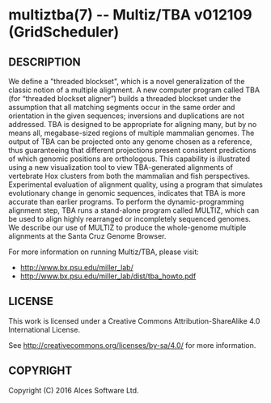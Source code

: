 # multiztba(7) -- Multiz/TBA v012109 (GridScheduler)

## DESCRIPTION

We define a "threaded blockset", which is a novel generalization of
the classic notion of a multiple alignment. A new computer program
called TBA (for “threaded blockset aligner”) builds a threaded
blockset under the assumption that all matching segments occur in
the same order and orientation in the given sequences; inversions
and duplications are not addressed. TBA is designed to be
appropriate for aligning many, but by no means all, megabase-sized
regions of multiple mammalian genomes. The output of TBA can be
projected onto any genome chosen as a reference, thus guaranteeing
that different projections present consistent predictions of which
genomic positions are orthologous. This capability is illustrated
using a new visualization tool to view TBA-generated alignments of
vertebrate Hox clusters from both the mammalian and fish
perspectives. Experimental evaluation of alignment quality, using a
program that simulates evolutionary change in genomic sequences,
indicates that TBA is more accurate than earlier programs. To
perform the dynamic-programming alignment step, TBA runs a
stand-alone program called MULTIZ, which can be used to align highly
rearranged or incompletely sequenced genomes. We describe our use of
MULTIZ to produce the whole-genome multiple alignments at the Santa
Cruz Genome Browser.

For more information on running Multiz/TBA, please visit:
  * <http://www.bx.psu.edu/miller_lab/>
  * <http://www.bx.psu.edu/miller_lab/dist/tba_howto.pdf>

## LICENSE

This work is licensed under a Creative Commons Attribution-ShareAlike
4.0 International License.

See <http://creativecommons.org/licenses/by-sa/4.0/> for more
information.

## COPYRIGHT

Copyright (C) 2016 Alces Software Ltd.

